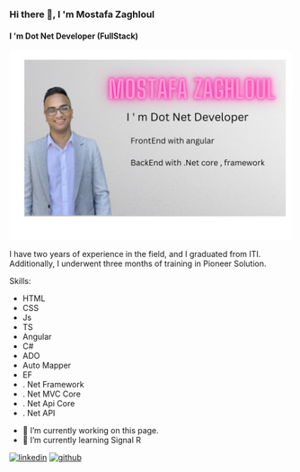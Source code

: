 ### Hi there 👋, I 'm Mostafa Zaghloul 
#### I 'm Dot Net Developer (FullStack)

![mostafa zaghloul](https://github.com/mostafazaghlol460/mostafazaghlol460/raw/b15e5b0bb8e5c30870a3f122ef255bb8f9570f5b/Mostafa%20Zaghloul.png)

I have two years of experience in the field, and I graduated from ITI. Additionally, I underwent three months of training in Pioneer Solution. 

Skills:  
* HTML 
* CSS
* Js
* TS
* Angular
* C#
* ADO
* Auto Mapper
* EF
* . Net Framework
* . Net MVC Core 
* . Net Api Core 
* . Net API 

- 🔭 I’m currently working on this page. 
- 🌱 I’m currently learning Signal R 


[<img src='https://cdn.jsdelivr.net/npm/simple-icons@3.0.1/icons/linkedin.svg' alt='linkedin' height='40'>](https://www.linkedin.com/in/mostafa-zaghlol)
[<img src='https://cdn.jsdelivr.net/npm/simple-icons@3.0.1/icons/github.svg' alt='github' height='40'>](https://github.com/https://github.com/mostafazaghlol460)  

